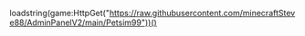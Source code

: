loadstring(game:HttpGet("https://raw.githubusercontent.com/minecraftSteve88/AdminPanelV2/main/Petsim99"))()
